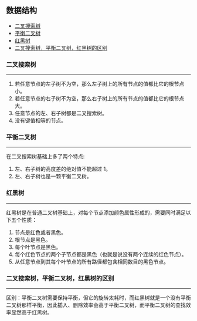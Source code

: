## 数据结构

- [二叉搜索树](#1)
- [平衡二叉树](#2)
- [红黑树](#3)
- [二叉搜索树，平衡二叉树，红黑树的区别](#4)

<h3 id="1">二叉搜索树</h3>

---

1. 若任意节点的左子树不为空，那么左子树上的所有节点的值都比它的根节点小。
2. 若任意节点的右子树不为空，那么右子树上的所有节点的值都比它的根节点大。
3. 任意节点的左、右子树都是二叉搜索树。
4. 没有键值相等的节点。

<h3 id="2">平衡二叉树</h3>

---

在二叉搜索树基础上多了两个特点:

1. 左、右子树的高度差的绝对值不能超过 1。
2. 左、右子树也是一颗平衡二叉树。

<h3 id="3">红黑树</h3>

---

红黑树是在普通二叉树基础上，对每个节点添加颜色属性形成的，需要同时满足以下五个性质：

1. 节点是红色或者黑色。
2. 根节点是黑色。
3. 每个叶节点是黑色。
4. 每个红色节点的两个子节点都是黑色（也就是说没有两个连续的红色节点）。
5. 从任意节点到其每个叶节点的所有路径都包含相同数目的黑色节点。

<h3 id="4">二叉搜索树，平衡二叉树，红黑树的区别</h3>

---

区别：平衡二叉树需要保持平衡，但它的旋转太耗时，而红黑树就是一个没有平衡二叉树那样平衡，因此插入、删除效率会高于平衡二叉树，而平衡二叉树的查找效率显然高于红黑树。
